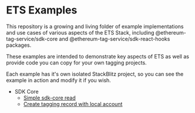 # ETS Examples

This repository is a growing and living folder of example implementations and use cases of various aspects of the ETS Stack, including @ethereum-tag-service/sdk-core and @ethereum-tag-service/sdk-react-hooks packages.

These examples are intended to demonstrate key aspects of ETS as well as provide code you can copy for your own tagging projects.

Each example has it's own isolated StackBlitz project, so you can see the example in action and modify it if you wish.

- SDK Core
  - [Simple sdk-core read](./sdk-core/read-contract/README.md)
  - [Create tagging record with local account](./sdk-core/create-tagging-record-local-account/README.md)
